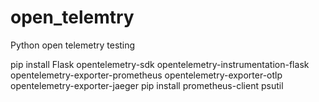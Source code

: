 # open_telemtry
Python open telemetry testing 


pip install Flask opentelemetry-sdk opentelemetry-instrumentation-flask opentelemetry-exporter-prometheus opentelemetry-exporter-otlp opentelemetry-exporter-jaeger
pip install prometheus-client psutil


